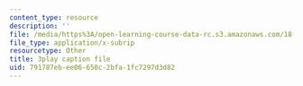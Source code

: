 ```yaml
---
content_type: resource
description: ''
file: /media/https%3A/open-learning-course-data-rc.s3.amazonaws.com/18-06-linear-algebra-spring-2010/791787ebee06650c2bfa1fc7297d3d82_cdZnhQjJu4I.srt
file_type: application/x-subrip
resourcetype: Other
title: 3play caption file
uid: 791787eb-ee06-650c-2bfa-1fc7297d3d82
---
```

